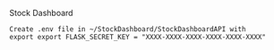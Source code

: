 Stock Dashboard

```
Create .env file in ~/StockDashboard/StockDashboardAPI with
export export FLASK_SECRET_KEY = "XXXX-XXXX-XXXX-XXXX-XXXX-XXXX"
```
